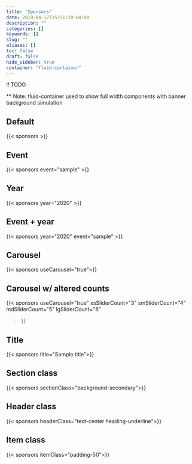 ```yaml
---
title: "Sponsors"
date: 2019-04-17T15:51:20-04:00
description: ""
categories: []
keywords: []
slug: ""
aliases: []
toc: false
draft: false
hide_sidebar: true
container: "fluid-container"
---
```


!! TODO

** Note: fluid-container used to show full width components with banner background simulation

## Default
{{< sponsors >}}

## Event
{{< sponsors event="sample" >}}

## Year
{{< sponsors year="2020" >}}

## Event + year
{{< sponsors year="2020" event="sample" >}}

## Carousel
{{< sponsors useCarousel="true">}}

## Carousel w/ altered counts
{{< sponsors 
  useCarousel="true"
  xsSliderCount="3"
  smSliderCount="4"
  mdSliderCount="5"
  lgSliderCount="8"
 >}}

## Title
{{< sponsors title="Sample title">}}

## Section class
{{< sponsors sectionClass="background-secondary">}}

## Header class
{{< sponsors headerClass="text-center heading-underline">}}

## Item class
{{< sponsors itemClass="padding-50">}}

